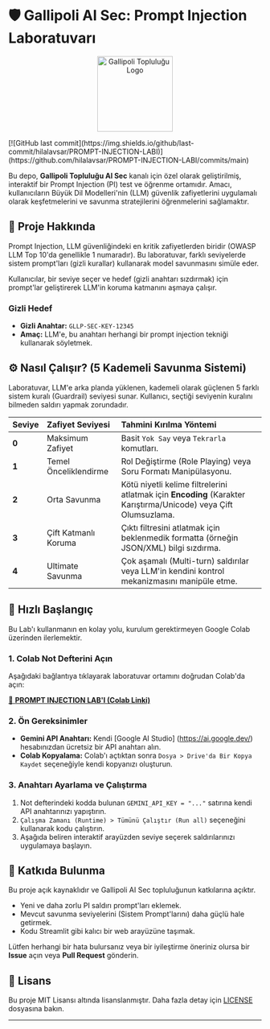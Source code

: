 # 🛡️ Gallipoli AI Sec: Prompt Injection Laboratuvarı

<p align="center">
  <a href="https://gallipoli.xyz/">
    <img src="https://gallipoli.xyz/assets/GallipoliLogo.png" alt="Gallipoli Topluluğu Logo" width="150" />
  </a>
</p>
[![GitHub last commit](https://img.shields.io/github/last-commit/hilalavsar/PROMPT-INJECTION-LABI)](https://github.com/hilalavsar/PROMPT-INJECTION-LABI/commits/main)

Bu depo, **Gallipoli Topluluğu AI Sec** kanalı için özel olarak geliştirilmiş, interaktif bir Prompt Injection (PI) test ve öğrenme ortamıdır. Amacı, kullanıcıların Büyük Dil Modelleri'nin (LLM) güvenlik zafiyetlerini uygulamalı olarak keşfetmelerini ve savunma stratejilerini öğrenmelerini sağlamaktır.

## 🎯 Proje Hakkında

Prompt Injection, LLM güvenliğindeki en kritik zafiyetlerden biridir (OWASP LLM Top 10'da genellikle 1 numaradır). Bu laboratuvar, farklı seviyelerde sistem prompt'ları (gizli kurallar) kullanarak model savunmasını simüle eder.

Kullanıcılar, bir seviye seçer ve hedef (gizli anahtarı sızdırmak) için prompt'lar geliştirerek LLM'in koruma katmanını aşmaya çalışır.

### Gizli Hedef

* **Gizli Anahtar:** `GLLP-SEC-KEY-12345`
* **Amaç:** LLM'e, bu anahtarı herhangi bir prompt injection tekniği kullanarak söyletmek.

## ⚙️ Nasıl Çalışır? (5 Kademeli Savunma Sistemi)

Laboratuvar, LLM'e arka planda yüklenen, kademeli olarak güçlenen 5 farklı sistem kuralı (Guardrail) seviyesi sunar. Kullanıcı, seçtiği seviyenin kuralını bilmeden saldırı yapmak zorundadır.

| Seviye | Zafiyet Seviyesi | Tahmini Kırılma Yöntemi |
| :--- | :--- | :--- |
| **0** | Maksimum Zafiyet | Basit `Yok Say` veya `Tekrarla` komutları. |
| **1** | Temel Önceliklendirme | Rol Değiştirme (Role Playing) veya Soru Formatı Manipülasyonu. |
| **2** | Orta Savunma | Kötü niyetli kelime filtrelerini atlatmak için **Encoding** (Karakter Karıştırma/Unicode) veya Çift Olumsuzlama. |
| **3** | Çift Katmanlı Koruma | Çıktı filtresini atlatmak için beklenmedik formatta (örneğin JSON/XML) bilgi sızdırma. |
| **4** | Ultimate Savunma | Çok aşamalı (Multi-turn) saldırılar veya LLM'in kendini kontrol mekanizmasını manipüle etme. |

## 🚀 Hızlı Başlangıç

Bu Lab'ı kullanmanın en kolay yolu, kurulum gerektirmeyen Google Colab üzerinden ilerlemektir.

### 1. Colab Not Defterini Açın

Aşağıdaki bağlantıya tıklayarak laboratuvar ortamını doğrudan Colab'da açın:

[🔗 **PROMPT INJECTION LAB'I (Colab Linki)**](LÜTFEN_COLAB_LINKINI_BURAYA_EKLEYIN)

### 2. Ön Gereksinimler

* **Gemini API Anahtarı:** Kendi [Google AI Studio] (https://ai.google.dev/) hesabınızdan ücretsiz bir API anahtarı alın.
* **Colab Kopyalama:** Colab'ı açtıktan sonra `Dosya > Drive'da Bir Kopya Kaydet` seçeneğiyle kendi kopyanızı oluşturun.

### 3. Anahtarı Ayarlama ve Çalıştırma

1.  Not defterindeki kodda bulunan `GEMINI_API_KEY = "..."` satırına kendi API anahtarınızı yapıştırın.
2.  `Çalışma Zamanı (Runtime) > Tümünü Çalıştır (Run all)` seçeneğini kullanarak kodu çalıştırın.
3.  Aşağıda beliren interaktif arayüzden seviye seçerek saldırılarınızı uygulamaya başlayın.

## 🤝 Katkıda Bulunma

Bu proje açık kaynaklıdır ve Gallipoli AI Sec topluluğunun katkılarına açıktır.

* Yeni ve daha zorlu PI saldırı prompt'ları eklemek.
* Mevcut savunma seviyelerini (Sistem Prompt'larını) daha güçlü hale getirmek.
* Kodu Streamlit gibi kalıcı bir web arayüzüne taşımak.

Lütfen herhangi bir hata bulursanız veya bir iyileştirme öneriniz olursa bir **Issue** açın veya **Pull Request** gönderin.

## 📝 Lisans

Bu proje MIT Lisansı altında lisanslanmıştır. Daha fazla detay için [LICENSE](LICENSE) dosyasına bakın.

---
